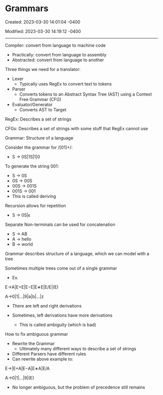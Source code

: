 # Grammars

Created: 2023-03-30 14:01:04 -0400

Modified: 2023-03-30 14:19:12 -0400

---

Compiler: convert from language to machine code

- Practically: convert from language to assembly
- Abstracted: convert from language to another

Three things we need for a translator:

- Lexer
  - Typically uses RegEx to convert text to tokens
- Parser
  - Converts tokens to an Abstract Syntax Tree (AST) using a Context Free Grammar (CFG)
- Evaluator/Generator
  - Converts AST to Target

RegEx: Describes a set of strings

CFGs: Describes a set of strings with some stuff that RegEx cannot use

Grammar: Structure of a language

Consider the grammar for /[01]+/:

- S -> 0S|1S|1|0

To generate the string 001:

- S -> 0S
- 0S -> 00S
- 00S -> 001S
- 001S -> 001
- This is called deriving

Recursion allows for repetition

- S -> 0S|ϵ

Separate Non-terminals can be used for concatenation

- S -> AB
- A -> hello
- B -> world

Grammar describes structure of a language, which we can model with a tree

Sometimes multiple trees come out of a single grammar

- Ex.

E→A|E+E|E−E|E∗E|E/E|(E)

A→0|1|...|9|a|b|...|z

- There are left and right derivations

- Sometimes, left derivations have more derivations
  - This is called ambiguity (which is bad)

How to fix ambiguous grammar

- Rewrite the Grammar
  - Ultimately many different ways to describe a set of strings
- Different Parsers have different rules
- Can rewrite above example to:

E→|E+A|E−A|E∗A|E/A

A→0|1|...|9|(E)

- No longer ambiguous, but the problem of precedence still remains
